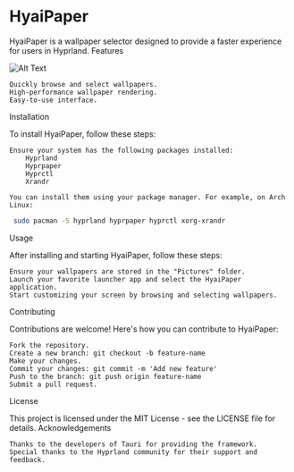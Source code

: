 # HyaiPaper


HyaiPaper is a wallpaper selector designed to provide a faster experience for users in Hyprland.
Features

![Alt Text](video2.gif)


    Quickly browse and select wallpapers.
    High-performance wallpaper rendering.
    Easy-to-use interface.

Installation

To install HyaiPaper, follow these steps:

    Ensure your system has the following packages installed:
        Hyprland
        Hyprpaper
        Hyprctl
        Xrandr

    You can install them using your package manager. For example, on Arch Linux:
  
```bash
 sudo pacman -S hyprland hyprpaper hyprctl xorg-xrandr
```


Usage

After installing and starting HyaiPaper, follow these steps:

    Ensure your wallpapers are stored in the "Pictures" folder.
    Launch your favorite launcher app and select the HyaiPaper application.
    Start customizing your screen by browsing and selecting wallpapers.

Contributing

Contributions are welcome! Here's how you can contribute to HyaiPaper:

    Fork the repository.
    Create a new branch: git checkout -b feature-name
    Make your changes.
    Commit your changes: git commit -m 'Add new feature'
    Push to the branch: git push origin feature-name
    Submit a pull request.

License

This project is licensed under the MIT License - see the LICENSE file for details.
Acknowledgements

    Thanks to the developers of Tauri for providing the framework.
    Special thanks to the Hyprland community for their support and feedback.
